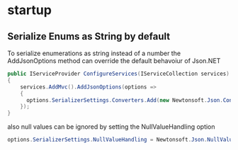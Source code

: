 # startup

## Serialize Enums as String by default

To serialize enumerations as string instead of a number the AddJsonOptions method can override the default behavoiur of Json.NET

```csharp
public IServiceProvider ConfigureServices(IServiceCollection services)
{
    services.AddMvc().AddJsonOptions(options =>
    {
      options.SerializerSettings.Converters.Add(new Newtonsoft.Json.Converters.StringEnumConverter());
    });
}
```

also null values can be ignored by setting the NullValueHandling option

```csharp
options.SerializerSettings.NullValueHandling = Newtonsoft.Json.NullValueHandling.Ignore;
```



